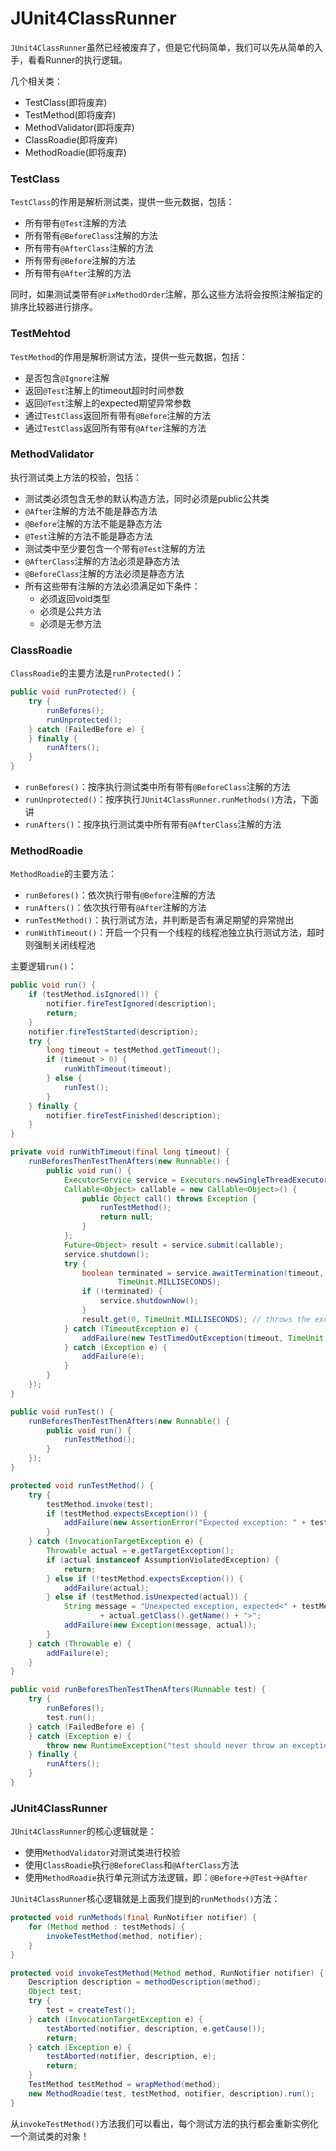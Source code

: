 # JUnit4ClassRunner


`JUnit4ClassRunner`虽然已经被废弃了，但是它代码简单，我们可以先从简单的入手，看看Runner的执行逻辑。

几个相关类：

- TestClass(即将废弃)
- TestMethod(即将废弃)
- MethodValidator(即将废弃)
- ClassRoadie(即将废弃)
- MethodRoadie(即将废弃)

### TestClass

`TestClass`的作用是解析测试类，提供一些元数据，包括：

- 所有带有`@Test`注解的方法
- 所有带有`@BeforeClass`注解的方法
- 所有带有`@AfterClass`注解的方法
- 所有带有`@Before`注解的方法
- 所有带有`@After`注解的方法

同时，如果测试类带有`@FixMethodOrder`注解，那么这些方法将会按照注解指定的排序比较器进行排序。

### TestMehtod

`TestMethod`的作用是解析测试方法，提供一些元数据，包括：

- 是否包含`@Ignore`注解
- 返回`@Test`注解上的timeout超时时间参数
- 返回`@Test`注解上的expected期望异常参数
- 通过`TestClass`返回所有带有`@Before`注解的方法
- 通过`TestClass`返回所有带有`@After`注解的方法

### MethodValidator

执行测试类上方法的校验，包括：

- 测试类必须包含无参的默认构造方法，同时必须是public公共类
- `@After`注解的方法不能是静态方法
- `@Before`注解的方法不能是静态方法
- `@Test`注解的方法不能是静态方法
- 测试类中至少要包含一个带有`@Test`注解的方法
- `@AfterClass`注解的方法必须是静态方法
- `@BeforeClass`注解的方法必须是静态方法
- 所有这些带有注解的方法必须满足如下条件：
    - 必须返回void类型
    - 必须是公共方法
    - 必须是无参方法

### ClassRoadie

`ClassRoadie`的主要方法是`runProtected()`：

```java
public void runProtected() {
    try {
        runBefores();
        runUnprotected();
    } catch (FailedBefore e) {
    } finally {
        runAfters();
    }
}
```

- `runBefores()`：按序执行测试类中所有带有`@BeforeClass`注解的方法
- `runUnprotected()`：按序执行`JUnit4ClassRunner.runMethods()`方法，下面讲
- `runAfters()`：按序执行测试类中所有带有`@AfterClass`注解的方法

### MethodRoadie

`MethodRoadie`的主要方法：

- `runBefores()`：依次执行带有`@Before`注解的方法
- `runAfters()`：依次执行带有`@After`注解的方法
- `runTestMethod()`：执行测试方法，并判断是否有满足期望的异常抛出
- `runWithTimeout()`：开启一个只有一个线程的线程池独立执行测试方法，超时则强制关闭线程池

主要逻辑`run()`：

```java
public void run() {
    if (testMethod.isIgnored()) {
        notifier.fireTestIgnored(description);
        return;
    }
    notifier.fireTestStarted(description);
    try {
        long timeout = testMethod.getTimeout();
        if (timeout > 0) {
            runWithTimeout(timeout);
        } else {
            runTest();
        }
    } finally {
        notifier.fireTestFinished(description);
    }
}
```

```java
private void runWithTimeout(final long timeout) {
    runBeforesThenTestThenAfters(new Runnable() {
        public void run() {
            ExecutorService service = Executors.newSingleThreadExecutor();
            Callable<Object> callable = new Callable<Object>() {
                public Object call() throws Exception {
                    runTestMethod();
                    return null;
                }
            };
            Future<Object> result = service.submit(callable);
            service.shutdown();
            try {
                boolean terminated = service.awaitTermination(timeout,
                        TimeUnit.MILLISECONDS);
                if (!terminated) {
                    service.shutdownNow();
                }
                result.get(0, TimeUnit.MILLISECONDS); // throws the exception if one occurred during the invocation
            } catch (TimeoutException e) {
                addFailure(new TestTimedOutException(timeout, TimeUnit.MILLISECONDS));
            } catch (Exception e) {
                addFailure(e);
            }
        }
    });
}
```

```java
public void runTest() {
    runBeforesThenTestThenAfters(new Runnable() {
        public void run() {
            runTestMethod();
        }
    });
}
```

```java
protected void runTestMethod() {
    try {
        testMethod.invoke(test);
        if (testMethod.expectsException()) {
            addFailure(new AssertionError("Expected exception: " + testMethod.getExpectedException().getName()));
        }
    } catch (InvocationTargetException e) {
        Throwable actual = e.getTargetException();
        if (actual instanceof AssumptionViolatedException) {
            return;
        } else if (!testMethod.expectsException()) {
            addFailure(actual);
        } else if (testMethod.isUnexpected(actual)) {
            String message = "Unexpected exception, expected<" + testMethod.getExpectedException().getName() + "> but was<"
                    + actual.getClass().getName() + ">";
            addFailure(new Exception(message, actual));
        }
    } catch (Throwable e) {
        addFailure(e);
    }
}
```

```java
public void runBeforesThenTestThenAfters(Runnable test) {
    try {
        runBefores();
        test.run();
    } catch (FailedBefore e) {
    } catch (Exception e) {
        throw new RuntimeException("test should never throw an exception to this level");
    } finally {
        runAfters();
    }
}
```

### JUnit4ClassRunner

`JUnit4ClassRunner`的核心逻辑就是：

- 使用`MethodValidator`对测试类进行校验
- 使用`ClassRoadie`执行`@BeforeClass`和`@AfterClass`方法
- 使用`MethodRoadie`执行单元测试方法逻辑，即：`@Before`->`@Test`->`@After` 

`JUnit4ClassRunner`核心逻辑就是上面我们提到的`runMethods()`方法：

```java
protected void runMethods(final RunNotifier notifier) {
    for (Method method : testMethods) {
        invokeTestMethod(method, notifier);
    }
}
```

```java
protected void invokeTestMethod(Method method, RunNotifier notifier) {
    Description description = methodDescription(method);
    Object test;
    try {
        test = createTest();
    } catch (InvocationTargetException e) {
        testAborted(notifier, description, e.getCause());
        return;
    } catch (Exception e) {
        testAborted(notifier, description, e);
        return;
    }
    TestMethod testMethod = wrapMethod(method);
    new MethodRoadie(test, testMethod, notifier, description).run();
}
```

从`invokeTestMethod()`方法我们可以看出，每个测试方法的执行都会重新实例化一个测试类的对象！

